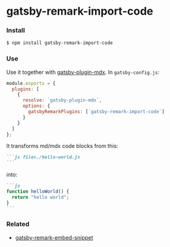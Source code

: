 # gatsby-remark-import-code

### Install

```bash
$ npm install gatsby-remark-import-code
```

### Use

Use it together with [gatsby-plugin-mdx](https://www.gatsbyjs.org/packages/gatsby-plugin-mdx/). In `gatsby-config.js`:

```js
module.exports = {
  plugins: [
    {
      resolve: `gatsby-plugin-mdx`,
      options: {
        gatsbyRemarkPlugins: [`gatsby-remark-import-code`]
      }
    }
  ]
};
```

It transforms md/mdx code blocks from this:

````md
```js file=./hello-world.js
```
````

into:

````md
```js
function helloWorld() {
  return "hello world";
}
```
````

### Related

- [gatsby-remark-embed-snippet](https://www.gatsbyjs.org/packages/gatsby-remark-embed-snippet/)

